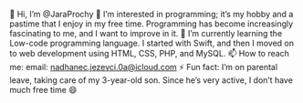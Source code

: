 👋 Hi, I’m @JaraProchy
👀 I’m interested in programming; it’s my hobby and a pastime that I enjoy in my free time. Programming has become increasingly fascinating to me, and I want to improve in it.
🌱 I’m currently learning the Low-code programming language. I started with Swift, and then I moved on to web development using HTML, CSS, PHP, and MySQL.
📫 How to reach me: email: nadhanec.jezevci.0a@icloud.com
⚡ Fun fact: I’m on parental leave, taking care of my 3-year-old son. Since he’s very active, I don’t have much free time 😄

<!---
JaraProchy/JaraProchy is a ✨ special ✨ repository because its `README.md` (this file) appears on your GitHub profile.
You can click the Preview link to take a look at your changes.
--->

